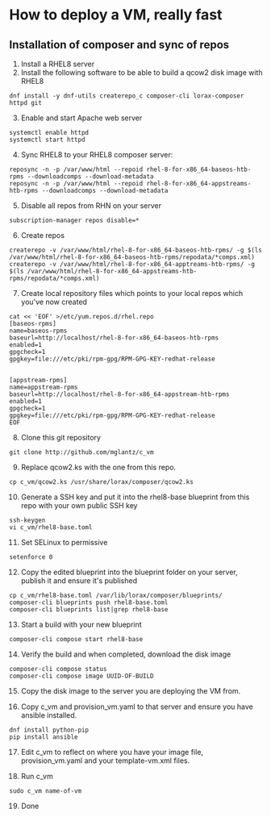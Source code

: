 # How to deploy a VM, really fast

## Installation of composer and sync of repos

1. Install a RHEL8 server
2. Install the following software to be able to build a qcow2 disk image with RHEL8

```
dnf install -y dnf-utils createrepo_c composer-cli lorax-composer httpd git
```

3. Enable and start Apache web server
```
systemctl enable httpd
systemctl start httpd
```

4. Sync RHEL8 to your RHEL8 composer server:
```
reposync -n -p /var/www/html --repoid rhel-8-for-x86_64-baseos-htb-rpms --downloadcomps --download-metadata
reposync -n -p /var/www/html --repoid rhel-8-for-x86_64-appstreams-htb-rpms --downloadcomps --download-metadata
```

5. Disable all repos from RHN on your server
```
subscription-manager repos disable=*
```

6. Create repos
```
createrepo -v /var/www/html/rhel-8-for-x86_64-baseos-htb-rpms/ -g $(ls /var/www/html/rhel-8-for-x86_64-baseos-htb-rpms/repodata/*comps.xml)
createrepo -v /var/www/html/rhel-8-for-x86_64-apptreams-htb-rpms/ -g $(ls /var/www/html/rhel-8-for-x86_64-appstreams-htb-rpms/repodata/*comps.xml)
```

7. Create local repository files which points to your local repos which you've now created
```
cat << 'EOF' >/etc/yum.repos.d/rhel.repo
[baseos-rpms]
name=baseos-rpms
baseurl=http://localhost/rhel-8-for-x86_64-baseos-htb-rpms
enabled=1
gpgcheck=1
gpgkey=file:///etc/pki/rpm-gpg/RPM-GPG-KEY-redhat-release


[appstream-rpms]
name=appstream-rpms
baseurl=http://localhost/rhel-8-for-x86_64-appstream-htb-rpms
enabled=1
gpgcheck=1
gpgkey=file:///etc/pki/rpm-gpg/RPM-GPG-KEY-redhat-release
EOF
```

8. Clone this git repository
```
git clone http://github.com/mglantz/c_vm
```

9. Replace qcow2.ks with the one from this repo.
```
cp c_vm/qcow2.ks /usr/share/lorax/composer/qcow2.ks
``` 

10. Generate a SSH key and put it into the rhel8-base blueprint from this repo with your own public SSH key
```
ssh-keygen
vi c_vm/rhel8-base.toml
```

11. Set SELinux to permissive
```
setenforce 0
```

12. Copy the edited blueprint into the blueprint folder on your server, publish it and ensure it's published
```
cp c_vm/rhel8-base.toml /var/lib/lorax/composer/blueprints/
composer-cli blueprints push rhel8-base.toml
composer-cli blueprints list|grep rhel8-base
```

13. Start a build with your new blueprint
```
composer-cli compose start rhel8-base
```

14. Verify the build and when completed, download the disk image
```
composer-cli compose status
composer-cli compose image UUID-OF-BUILD
```
15. Copy the disk image to the server you are deploying the VM from.

16. Copy c_vm and provision_vm.yaml to that server and ensure you have ansible installed.
```
dnf install python-pip
pip install ansible
```

17. Edit c_vm to reflect on where you have your image file, provision_vm.yaml and your template-vm.xml files.

18. Run c_vm
```
sudo c_vm name-of-vm
```

19. Done
